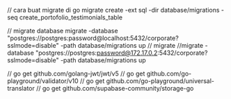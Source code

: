 // cara buat migrate di go
migrate create -ext sql  -dir database/migrations -seq create_portofolio_testimonials_table

// migrate database
migrate -database "postgres://postgres:password@localhost:5432/corporate?sslmode=disable" -path database/migrations up
// migrate 
//migrate -database "postgres://postgres:password@172.17.0.2:5432/corporate?sslmode=disable" -path database/migrations up

// go get github.com/golang-jwt/jwt/v5
// go get github.com/go-playground/validator/v10
// go get github.com/go-playground/universal-translator
// go get github.com/supabase-community/storage-go